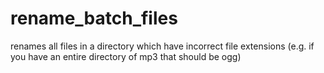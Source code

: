 # rename_batch_files
renames all files in a directory which have incorrect file extensions (e.g. if you have an entire directory of mp3 that should be ogg)
